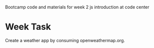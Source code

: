 Bootcamp code and materials for week 2 js introduction at code center
# Week Task
Create a weather app by consuming openweathermap.org.